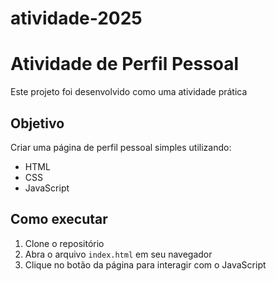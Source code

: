 # atividade-2025
# Atividade de Perfil Pessoal

Este projeto foi desenvolvido como uma atividade prática

## Objetivo

Criar uma página de perfil pessoal simples utilizando:
- HTML
- CSS
- JavaScript

## Como executar

1. Clone o repositório
2. Abra o arquivo `index.html` em seu navegador
3. Clique no botão da página para interagir com o JavaScript


